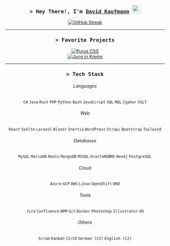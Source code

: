 <div align="center">

<!--<img align="left" src="https://user-images.githubusercontent.com/65187002/144930161-2f783401-8d27-4fdf-a2f7-cc0ba32f1f1f.gif" width="20%" style="display:inline;">
<img align="right" src="https://user-images.githubusercontent.com/65187002/144930161-2f783401-8d27-4fdf-a2f7-cc0ba32f1f1f.gif" width="20%" style="display:inline;">-->


<h3>
        <samp>&gt; Hey There!, I'm
                <b><a target="_blank" href="https://david.kaufmann.dev/">David Kaufmann</a></b> <img src="https://media.giphy.com/media/hvRJCLFzcasrR4ia7z/giphy.gif" width="25px"> 
        </samp>
</h3>




[![GitHub Streak](https://streak-stats.demolab.com?user=kaufmann-dev&theme=dracula&hide_border=true)](https://git.io/streak-stats)
<!--<a href="https://git.io/streak-stats"><img src="https://streak-stats.demolab.com?user=kaufmann-dev&theme=dracula" alt="GitHub Streak" /></a>-->



<!--<img src="https://i.imgur.com/dBaSKWF.gif" height="20" width="100%">-->
<hr>

<h3 align="center">
        <samp>&gt; Favorite Projects
        </samp>
</h3>


[![Purus CSS](https://github-readme-stats.vercel.app/api/pin/?username=kaufmann-dev&repo=PurusCss&theme=dracula&hide_border=true)](https://github.com/kaufmann-dev/PurusCss)<br>
[![Jung in Krems](https://github-readme-stats.vercel.app/api/pin/?username=kaufmann-dev&repo=JungInKrems&theme=dracula&hide_border=true)](https://github.com/kaufmann-dev/JungInKrems)


<!--<img src="https://i.imgur.com/dBaSKWF.gif" height="20" width="100%">-->
<hr>
<h3 align="center">
        <samp>&gt; Tech Stack
        </samp>
</h3>

  
###### Languages
`C#` `Java` `Rust` `PHP` `Python` `Bash` `JavaScript` `SQL` `MQL` `Cypher` `XSLT`

###### Web
`React` `Svelte` `Laravel` `Blazor` `Inertia` `WordPress` `Strapi` `Bootstrap` `Tailwind`

###### Databases
`MySQL` `MariaDB` `Redis` `MongoDB` `MSSQL` `OracleRDBMS` `Neo4j` `PostgreSQL`

###### Cloud
`Azure` `GCP` `AWS` `Linux` `OpenShift` `OKD`

###### Tools
`Jira` `Confluence` `NPM` `Git` `Docker` `Photoshop` `Illustrator` `XD`

###### Others
`Scrum` `Kanban` `CI/CD` `German (C2)` `English (C2)`

<!--<img src="https://i.imgur.com/dBaSKWF.gif" height="20" width="100%">
<hr>-->
</div>

